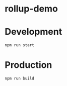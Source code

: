 # rollup-demo

# Development

```shell
npm run start
```

# Production
```shell
npm run build
```


